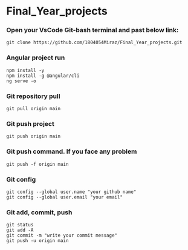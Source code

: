 # Final_Year_projects
### Open your VsCode Git-bash terminal and past below link:
```
git clone https://github.com/1804054Miraz/Final_Year_projects.git
```
### Angular project run
```
npm install -y
npm install -g @angular/cli
ng serve -o
```
### Git repository pull
```
git pull origin main
```
### Git push project
```
git push origin main
```
### Git push command. If you face any problem 
```
git push -f origin main
```
### Git config
```
git config --global user.name "your github name"
git config --global user.email "your email"
```
### Git add, commit, push
```
git status
git add -A
git commit -m "write your commit message"
git push -u origin main
```


